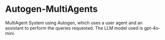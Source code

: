 # Autogen-MultiAgents
MultiAgent System using Autogen, which uses a user agent and an assistant to perform the queries requested. The LLM model used is gpt-4o-mini.   
